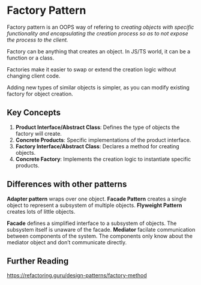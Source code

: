 # Factory Pattern

Factory pattern is an OOPS way of refering to _creating objects with specific
functionality and encapsulating the creation process so as to not expose the
process to the client._

Factory can be anything that creates an object. In JS/TS world, it can be a
function or a class.

Factories make it easier to swap or extend the creation logic without changing
client code.

Adding new types of similar objects is simpler, as you can modify existing
factory for object creation.

## Key Concepts

1. **Product Interface/Abstract Class**: Defines the type of objects the factory
   will create.
2. **Concrete Products**: Specific implementations of the product interface.
3. **Factory Interface/Abstract Class**: Declares a method for creating objects.
4. **Concrete Factory**: Implements the creation logic to instantiate specific
   products.

## Differences with other patterns

**Adapter pattern** wraps over one object. **Facade Pattern** creates a single object to represent a subsystem of multiple objects. **Flyweight Pattern** creates lots of little objects.

**Facade** defines a simplified interface to a subsystem of objects. The subsystem itself is unaware of the facade. **Mediator** facilate communication between components of the system. The components only know about the mediator object and don’t communicate directly.

## Further Reading

https://refactoring.guru/design-patterns/factory-method
